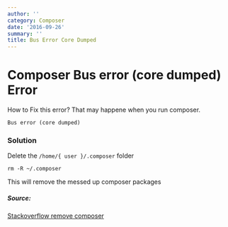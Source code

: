 ```yaml
---
author: ''
category: Composer
date: '2016-09-26'
summary: ''
title: Bus Error Core Dumped
---
```

# Composer Bus error (core dumped) Error

How to Fix this error? That may happene when you run composer.

```
Bus error (core dumped)
```

### Solution

Delete the `/home/{ user }/.composer` folder

`rm -R ~/.composer`

This will remove the messed up composer packages

##### Source:

[Stackoverflow remove composer](http://stackoverflow.com/questions/30396451/remove-composer)
